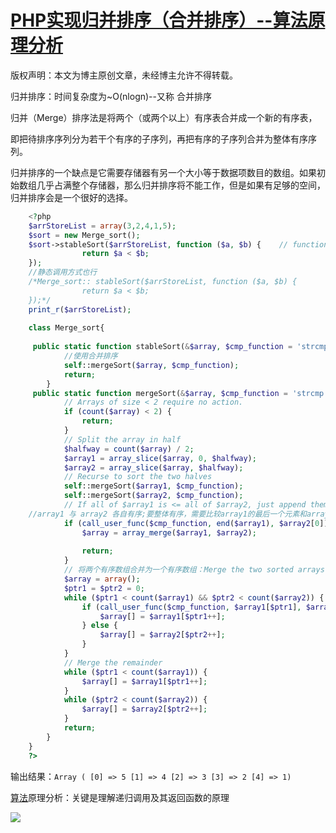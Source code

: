 # [PHP实现归并排序（合并排序）--算法原理分析][0]



版权声明：本文为博主原创文章，未经博主允许不得转载。

归并排序：时间复杂度为~O(nlogn)--又称 合并排序

归并（Merge）排序法是将两个（或两个以上）有序表合并成一个新的有序表，

即把待排序序列分为若干个有序的子序列，再把有序的子序列合并为整体有序序列。

归并排序的一个缺点是它需要存储器有另一个大小等于数据项数目的数组。如果初始数组几乎占满整个存储器，那么归并排序将不能工作，但是如果有足够的空间，归并排序会是一个很好的选择。

```php
    <?php
    $arrStoreList = array(3,2,4,1,5);
    $sort = new Merge_sort();
    $sort->stableSort($arrStoreList, function ($a, $b) {    // function ($a, $b)匿名函数
                return $a < $b;
    });
    //静态调用方式也行
    /*Merge_sort:: stableSort($arrStoreList, function ($a, $b) {
                return $a < $b;
    });*/
    print_r($arrStoreList);
    
    class Merge_sort{
    
     public static function stableSort(&$array, $cmp_function = 'strcmp') {
            //使用合并排序
            self::mergeSort($array, $cmp_function);
            return;
        }
     public static function mergeSort(&$array, $cmp_function = 'strcmp') {
            // Arrays of size < 2 require no action.
            if (count($array) < 2) {
                return;
            }
            // Split the array in half
            $halfway = count($array) / 2;
            $array1 = array_slice($array, 0, $halfway);
            $array2 = array_slice($array, $halfway);
            // Recurse to sort the two halves
            self::mergeSort($array1, $cmp_function);
            self::mergeSort($array2, $cmp_function);
            // If all of $array1 is <= all of $array2, just append them.
    //array1 与 array2 各自有序;要整体有序，需要比较array1的最后一个元素和array2的第一个元素大小
            if (call_user_func($cmp_function, end($array1), $array2[0]) < 1) {  
                $array = array_merge($array1, $array2);
    
                return;
            }
            // 将两个有序数组合并为一个有序数组：Merge the two sorted arrays into a single sorted array
            $array = array();
            $ptr1 = $ptr2 = 0;
            while ($ptr1 < count($array1) && $ptr2 < count($array2)) {
                if (call_user_func($cmp_function, $array1[$ptr1], $array2[$ptr2]) < 1) {
                    $array[] = $array1[$ptr1++];
                } else {
                    $array[] = $array2[$ptr2++];
                }
            }
            // Merge the remainder
            while ($ptr1 < count($array1)) {
                $array[] = $array1[$ptr1++];
            }
            while ($ptr2 < count($array2)) {
                $array[] = $array2[$ptr2++];
            }
            return;
        }
    }
    ?>
```

  
输出结果：`Array ( [0] => 5 [1] => 4 [2] => 3 [3] => 2 [4] => 1)`

[算法][9]原理分析：关键是理解递归调用及其返回函数的原理

![][10]

[0]: http://blog.csdn.net/dalaoadalaoa/article/details/49229295
[1]: http://www.csdn.net/tag/%e7%ae%97%e6%b3%95
[2]: http://www.csdn.net/tag/%e5%bd%92%e5%b9%b6%e6%8e%92%e5%ba%8f
[3]: http://www.csdn.net/tag/php
[8]: #
[9]: http://lib.csdn.net/base/datastructure
[10]: ./img/20151018175227963.png